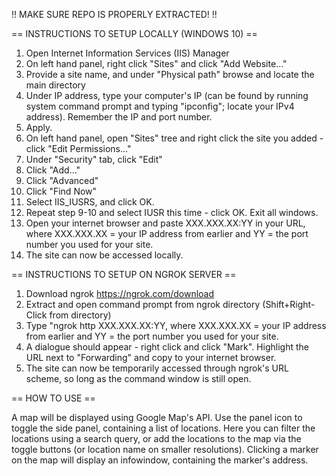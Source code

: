 !! MAKE SURE REPO IS PROPERLY EXTRACTED! !!

== INSTRUCTIONS TO SETUP LOCALLY (WINDOWS 10) ==

1. Open Internet Information Services (IIS) Manager
2. On left hand panel, right click "Sites" and click "Add Website..."
3. Provide a site name, and under "Physical path" browse and locate the main directory
4. Under IP address, type your computer's IP (can be found by running system command prompt and typing "ipconfig"; locate your IPv4 address). Remember the IP and port number.
5. Apply.
6. On left hand panel, open "Sites" tree and right click the site you added - click "Edit Permissions..."
7. Under "Security" tab, click "Edit"
8. Click "Add..."
9. Click "Advanced"
10. Click "Find Now"
11. Select IIS_IUSRS, and click OK.
12. Repeat step 9-10 and select IUSR this time - click OK. Exit all windows.
13. Open your internet browser and paste XXX.XXX.XX:YY in your URL, where XXX.XXX.XX = your IP address from earlier and YY = the port number you used for your site.
14. The site can now be accessed locally.

== INSTRUCTIONS TO SETUP ON NGROK SERVER ==

1. Download ngrok https://ngrok.com/download
2. Extract and open command prompt from ngrok directory (Shift+Right-Click from directory)
3. Type "ngrok http XXX.XXX.XX:YY, where XXX.XXX.XX = your IP address from earlier and YY = the port number you used for your site.
4. A dialogue should appear - right click and click "Mark". Highlight the URL next to "Forwarding" and copy to your internet browser.
5. The site can now be temporarily accessed through ngrok's URL scheme, so long as the command window is still open.

== HOW TO USE ==

A map will be displayed using Google Map's API. Use the panel icon to toggle the side panel, containing a list of locations. Here you can filter
the locations using a search query, or add the locations to the map via the toggle buttons (or location name on smaller resolutions). Clicking
a marker on the map will display an infowindow, containing the marker's address.
